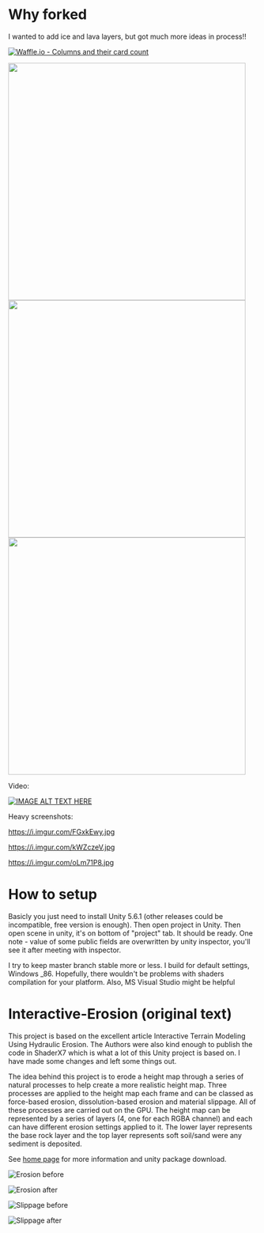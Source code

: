 # Why forked
I wanted to add ice and lava layers, but got much more ideas in process!!

[![Waffle.io - Columns and their card count](https://badge.waffle.io/Nashet/Interactive-Erosion.svg?columns=all)](https://waffle.io/Nashet/Interactive-Erosion)

<img src="https://i.imgur.com/Bxg7RKQ.png" width="480">
<img src="https://i.imgur.com/DU4cini.png" width="480">
<img src="https://i.imgur.com/JWPgypa.png" width="480">

Video:

[![IMAGE ALT TEXT HERE](https://img.youtube.com/vi/9R8hk3Yn_nI/0.jpg)](https://www.youtube.com/watch?v=9R8hk3Yn_nI)

Heavy screenshots:

https://i.imgur.com/FGxkEwy.jpg

https://i.imgur.com/kWZczeV.jpg

https://i.imgur.com/oLm71P8.jpg

# How to setup

Basicly you just need to install Unity 5.6.1 (other releases could be incompatible, free version is enough). Then open project in Unity. Then open scene in unity, it's on bottom of "project" tab. It should be ready.
One note - value of some publiс fields are overwritten by unity inspector, you'll see it after meeting with inspector.

I try to keep master branch stable more or less.
I build for default settings, Windows _86. Hopefully, there wouldn't be problems with shaders compilation for your platform.
Also, MS Visual Studio might be helpful

# Interactive-Erosion (original text)

This project is based on the excellent article Interactive Terrain Modeling Using Hydraulic Erosion. The Authors were also kind enough to publish the code in ShaderX7 which is what a lot of this Unity project is based on. I have made some changes and left some things out. 

The idea behind this project is to erode a height map through a series of natural processes to help create a more realistic height map. Three processes are applied to the height map each frame and can be classed as force-based erosion, dissolution-based erosion and material slippage. All of these processes are carried out on the GPU. The height map can be represented by a series of layers (4, one for each RGBA channel) and each can have different erosion settings applied to it. The lower layer represents the base rock layer and the top layer represents soft soil/sand were any sediment is deposited.

See [home page](https://www.digital-dust.com/single-post/2017/03/20/Interactive-erosion-in-Unity) for more information and unity package download.

![Erosion before](https://static.wixstatic.com/media/1e04d5_6721007a4e2c4e3c8c50d1162bfc6b21~mv2.jpg/v1/fill/w_550,h_255,al_c,q_80,usm_0.66_1.00_0.01/1e04d5_6721007a4e2c4e3c8c50d1162bfc6b21~mv2.jpg)

![Erosion after](https://static.wixstatic.com/media/1e04d5_4660dbb922224cffad11afdf25d52511~mv2.jpg/v1/fill/w_550,h_254,al_c,q_80,usm_0.66_1.00_0.01/1e04d5_4660dbb922224cffad11afdf25d52511~mv2.jpg)

![Slippage before](https://static.wixstatic.com/media/1e04d5_7f43e789451848328c0bb8387a98f611~mv2.jpg/v1/fill/w_550,h_254,al_c,q_80,usm_0.66_1.00_0.01/1e04d5_7f43e789451848328c0bb8387a98f611~mv2.jpg)

![Slippage after](https://static.wixstatic.com/media/1e04d5_17f8774e4090442aaaa55526ac70a119~mv2.jpg/v1/fill/w_550,h_255,al_c,q_80,usm_0.66_1.00_0.01/1e04d5_17f8774e4090442aaaa55526ac70a119~mv2.jpg)




